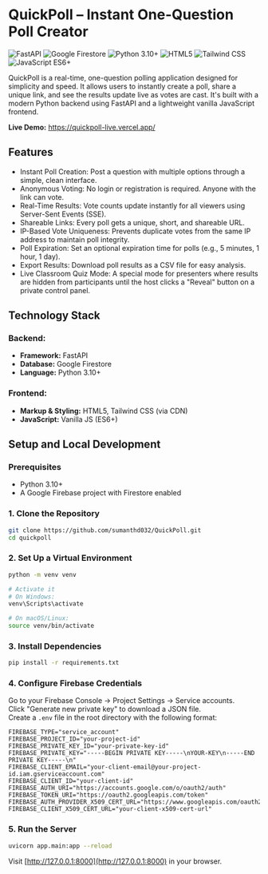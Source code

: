 # QuickPoll – Instant One-Question Poll Creator

![FastAPI](https://img.shields.io/badge/FastAPI-009688?style=for-the-badge&logo=fastapi&logoColor=white)
![Google Firestore](https://img.shields.io/badge/Google%20Firestore-FFA000?style=for-the-badge&logo=firebase&logoColor=white)
![Python 3.10+](https://img.shields.io/badge/Python%203.10%2B-3776AB?style=for-the-badge&logo=python&logoColor=white)
![HTML5](https://img.shields.io/badge/HTML5-E34F26?style=for-the-badge&logo=html5&logoColor=white)
![Tailwind CSS](https://img.shields.io/badge/Tailwind_CSS-38B2AC?style=for-the-badge&logo=tailwind-css&logoColor=white)
![JavaScript ES6+](https://img.shields.io/badge/JavaScript%20ES6%2B-F7DF1E?style=for-the-badge&logo=javascript&logoColor=black)


QuickPoll is a real-time, one-question polling application designed for simplicity and speed. It allows users to instantly create a poll, share a unique link, and see the results update live as votes are cast. It's built with a modern Python backend using FastAPI and a lightweight vanilla JavaScript frontend.

**Live Demo:** https://quickpoll-live.vercel.app/

## Features

- Instant Poll Creation: Post a question with multiple options through a simple, clean interface.  
- Anonymous Voting: No login or registration is required. Anyone with the link can vote.  
- Real-Time Results: Vote counts update instantly for all viewers using Server-Sent Events (SSE).  
- Shareable Links: Every poll gets a unique, short, and shareable URL.  
- IP-Based Vote Uniqueness: Prevents duplicate votes from the same IP address to maintain poll integrity.  
- Poll Expiration: Set an optional expiration time for polls (e.g., 5 minutes, 1 hour, 1 day).  
- Export Results: Download poll results as a CSV file for easy analysis.  
- Live Classroom Quiz Mode: A special mode for presenters where results are hidden from participants until the host clicks a "Reveal" button on a private control panel.

## Technology Stack

### Backend:
- **Framework:** FastAPI  
- **Database:** Google Firestore  
- **Language:** Python 3.10+

### Frontend:
- **Markup & Styling:** HTML5, Tailwind CSS (via CDN)  
- **JavaScript:** Vanilla JS (ES6+)

## Setup and Local Development

### Prerequisites
- Python 3.10+
- A Google Firebase project with Firestore enabled

### 1. Clone the Repository

```bash
git clone https://github.com/sumanthd032/QuickPoll.git
cd quickpoll
```

### 2. Set Up a Virtual Environment

```bash
python -m venv venv

# Activate it
# On Windows:
venv\Scripts\activate

# On macOS/Linux:
source venv/bin/activate
```

### 3. Install Dependencies

```bash
pip install -r requirements.txt
```

### 4. Configure Firebase Credentials

Go to your Firebase Console → Project Settings → Service accounts.  
Click "Generate new private key" to download a JSON file.  
Create a `.env` file in the root directory with the following format:

```
FIREBASE_TYPE="service_account"
FIREBASE_PROJECT_ID="your-project-id"
FIREBASE_PRIVATE_KEY_ID="your-private-key-id"
FIREBASE_PRIVATE_KEY="-----BEGIN PRIVATE KEY-----\nYOUR-KEY\n-----END PRIVATE KEY-----\n"
FIREBASE_CLIENT_EMAIL="your-client-email@your-project-id.iam.gserviceaccount.com"
FIREBASE_CLIENT_ID="your-client-id"
FIREBASE_AUTH_URI="https://accounts.google.com/o/oauth2/auth"
FIREBASE_TOKEN_URI="https://oauth2.googleapis.com/token"
FIREBASE_AUTH_PROVIDER_X509_CERT_URL="https://www.googleapis.com/oauth2/v1/certs"
FIREBASE_CLIENT_X509_CERT_URL="your-client-x509-cert-url"
```

### 5. Run the Server

```bash
uvicorn app.main:app --reload
```

Visit [http://127.0.0.1:8000](http://127.0.0.1:8000) in your browser.
